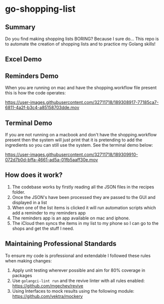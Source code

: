 # go-shopping-list

## Summary

Do you find making shopping lists BORING? Because I sure do... This repo is to automate the creation of shopping lists and to practice my Golang skills! 

## Excel Demo

## Reminders Demo

When you are running on mac and have the shopping.workflow file present this is how the code operates:

https://user-images.githubusercontent.com/32711718/189308917-77185ca7-6811-4a2f-b3c4-a85158703dde.mov

## Terminal Demo

If you are not running on a macbook and don't have the shopping.workflow present then the system will just print that it is pretending to add the ingredients so you can still use the system. See the terminal demo below:

https://user-images.githubusercontent.com/32711718/189309910-072d7b0d-bffa-4661-ad5a-01fb5aaff30e.mov

## How does it work? 

1. The codebase works by firstly reading all the JSON files in the recipes folder. 
2. Once the JSON's have been processed they are passed to the GUI and displayed in a list
3. When one of the list items is clicked it will run automation scripts which add a reminder to my reminders app
4. The reminders app is an app available on mac and iphone.
5. The iCloud then syncs the items in my list to my phone so I can go to the shops and get the stuff I need.

## Maintaining Professional Standards

To ensure my code is professional and extendable I followed these rules when making changes:

1. Apply unit testing wherever possible and aim for 80% coverage in packages
2. Use `golangci-lint run` and the revive linter with all rules enabled: https://github.com/mgechev/revive 
3. Using Interfaces to mock results using the following module: https://github.com/vektra/mockery 



